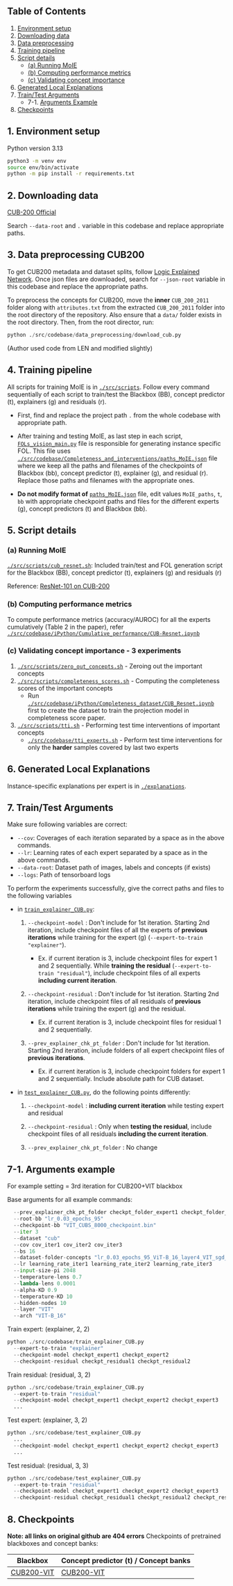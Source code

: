 ## Table of Contents

1. [Environment setup](#1-environment-setup)
2. [Downloading data](#2-downloading-data)
3. [Data preprocessing](#3-data-preprocessing-cub200)
4. [Training pipeline](#4-training-pipeline)
5. [Script details](#5-script-details)
   - [(a) Running MoIE](#a-running-moie)
   - [(b) Computing performance metrics](#b-computing-performance-metrics)
   - [(c) Validating concept importance](#c-validating-concept-importance---3-experiments)
6. [Generated Local Explanations](#6-generated-local-explanations)
7. [Train/Test Arguments](#7-traintest-arguments)
   - 7-1. [Arguments Example](#7-1-arguments-example)
8. [Checkpoints](#8-checkpoints)

## 1. Environment setup
Python version 3.13
```bash
python3 -m venv env
source env/bin/activate
python -m pip install -r requirements.txt
```

## 2. Downloading data

[CUB-200 Official](https://www.vision.caltech.edu/datasets/cub_200_2011/)

Search `--data-root` and `.` variable in this codebase and replace appropriate paths.

## 3. Data preprocessing CUB200

To get CUB200 metadata and dataset splits, follow [Logic Explained Network](https://github.com/pietrobarbiero/logic_explained_networks/tree/master/data).
Once json files are downloaded, search for `--json-root` variable in this codebase and replace the appropriate paths.

To preprocess the concepts for CUB200, move the **inner** `CUB_200_2011` folder along with `attributes.txt` from the extracted `CUB_200_2011` folder into the root directory of the repository. Also ensure that a `data/` folder exists in the root directory. Then, from the root director, run:

```python
python ./src/codebase/data_preprocessing/download_cub.py
```

(Author used code from LEN and modified slightly)

## 4. Training pipeline

All scripts for training MoIE is in [`./src/scripts`](/src/scripts).
Follow every command sequentially of each script to train/test the Blackbox (BB), concept predictor (t), explainers (g) and residuals (r).

- First, find and replace the project path `.` from the whole codebase with appropriate path.

- After training and testing MoIE, as last step in each script, [`FOLs_vision_main.py`](/src/codebase/FOLs_vision_main.py) file is responsible for generating instance specific FOL. This file uses [`./src/codebase/Completeness_and_interventions/paths_MoIE.json`](/src/codebase/Completeness_and_interventions/paths_MoIE.json) file where we keep all the paths and filenames of the checkpoints of Blackbox (bb), concept predictor (t), explainer (g), and residual (r). Replace those paths and filenames with the appropriate ones.

- **Do not modify format of** [`paths_MoIE.json`](/src/codebase/Completeness_and_interventions/paths_MoIE.json) file, edit values `MoIE_paths`, `t`, `bb` with appropriate checkpoint paths and files for the different experts (g), concept predictors (t) and Blackbox (bb).

## 5. Script details

### (a) Running MoIE

[`./src/scripts/cub_resnet.sh`](/src/scripts/cub_resnet.sh): Included train/test and FOL generation script for the Blackbox (BB), concept predictor (t), explainers (g) and residuals (r)

Reference: [ResNet-101 on CUB-200](https://github.com/zhangyongshun/resnet_finetune_cub)

### (b) Computing performance metrics

To compute performance metrics (accuracy/AUROC) for all the experts cumulatively (Table 2 in the paper), refer [`./src/codebase/iPython/Cumulative_performance/CUB-Resnet.ipynb`](/src/codebase/iPython/Cumulative_performance/CUB-Resnet.ipynb)

### (c) Validating concept importance - 3 experiments

1. [`./src/scripts/zero_out_concepts.sh`](/src/scripts/zero_out_concepts.sh) - Zeroing out the important concepts
2. [`./src/scripts/completeness_scores.sh`](/src/scripts/completeness_scores.sh) - Computing the completeness scores of the important concepts
   - Run [`./src/codebase/iPython/Completeness_dataset/CUB_Resnet.ipynb`](/src/codebase/iPython/Completeness_dataset/CUB_Resnet.ipynb) first to create the dataset to train the projection model in completeness score paper.
3. [`./src/scripts/tti.sh`](/src/scripts/tti.sh) - Performing test time interventions of important concepts
   - [`./src/codebase/tti_experts.sh`](/src/scripts/tti_experts.sh) - Perform test time interventions for only the **harder** samples covered by last two experts

## 6. Generated Local Explanations

Instance-specific explanations per expert is in [`./explanations`](/explanations).

## 7. Train/Test Arguments

Make sure following variables are correct:

- `--cov`: Coverages of each iteration separated by a space as in the above commands.
- `--lr`: Learning rates of each expert separated by a space as in the above commands.
- `--data-root`: Dataset path of images, labels and concepts (if exists)
- `--logs`: Path of tensorboard logs

To perform the experiments successfully, give the correct paths and files to the following variables

- in [`train_explainer_CUB.py`](src/codebase/train_explainer_CUB.py):

  1. `--checkpoint-model` : Don't include for 1st iteration. Starting 2nd iteration, include checkpoint files of all the experts of **previous iterations** while training for the expert (g) (`--expert-to-train "explainer"`).

     - Ex. if current iteration is 3, include checkpoint files for expert 1 and 2 sequentially. While **training the residual** (`--expert-to-train "residual"`), include checkpoint files of all experts **including current iteration**.

  2. `--checkpoint-residual` : Don't include for 1st iteration. Starting 2nd iteration, include checkpoint files of all residuals of **previous iterations** while training the expert (g) and the residual.

     - Ex. if current iteration is 3, include checkpoint files for residual 1 and 2 sequentially.

  3. `--prev_explainer_chk_pt_folder` : Don't include for 1st iteration. Starting 2nd iteration, include folders of all expert checkpoint files of **previous iterations**.

     - Ex. if current iteration is 3, include checkpoint folders for expert 1 and 2 sequentially. Include absolute path for CUB dataset.

- in [`test_explainer_CUB.py`](src/codebase/test_explainer_CUB.py), do the following points differently:

  1. `--checkpoint-model` : **including current iteration** while testing expert and residual

  2. `--checkpoint-residual` : Only when **testing the residual**, include checkpoint files of all residuals **including the current iteration**.

  3. `--prev_explainer_chk_pt_folder` : No change

## 7-1. Arguments example

For example setting = 3rd iteration for CUB200+VIT blackbox

Base arguments for all example commands:

```python
  --prev_explainer_chk_pt_folder checkpt_folder_expert1 checkpt_folder_expert2
  --root-bb "lr_0.03_epochs_95"
  --checkpoint-bb "VIT_CUBS_8000_checkpoint.bin"
  --iter 3
  --dataset "cub"
  --cov cov_iter1 cov_iter2 cov_iter3
  --bs 16
  --dataset-folder-concepts "lr_0.03_epochs_95_ViT-B_16_layer4_VIT_sgd_BCE"
  --lr learning_rate_iter1 learning_rate_iter2 learning_rate_iter3
  --input-size-pi 2048
  --temperature-lens 0.7
  --lambda-lens 0.0001
  --alpha-KD 0.9
  --temperature-KD 10
  --hidden-nodes 10
  --layer "VIT"
  --arch "VIT-B_16"
```

Train expert: (explainer, 2, 2)

```python
python ./src/codebase/train_explainer_CUB.py
  --expert-to-train "explainer"
  --checkpoint-model checkpt_expert1 checkpt_expert2
  --checkpoint-residual checkpt_residual1 checkpt_residual2
```

Train residual: (residual, 3, 2)

```python
python ./src/codebase/train_explainer_CUB.py
  --expert-to-train "residual"
  --checkpoint-model checkpt_expert1 checkpt_expert2 checkpt_expert3
  ...
```

Test expert: (explainer, 3, 2)

```python
python ./src/codebase/test_explainer_CUB.py
  ...
  --checkpoint-model checkpt_expert1 checkpt_expert2 checkpt_expert3
  ...
```

Test residual: (residual, 3, 3)

```python
python ./src/codebase/test_explainer_CUB.py
  --expert-to-train "residual"
  --checkpoint-model checkpt_expert1 checkpt_expert2 checkpt_expert3
  --checkpoint-residual checkpt_residual1 checkpt_residual2 checkpt_residual3
```

## 8. Checkpoints

**Note: all links on original github are 404 errors**
Checkpoints of pretrained blackboxes and concept banks:

| Blackbox                                                                                   | Concept predictor (t) / Concept banks                                                      |
| ------------------------------------------------------------------------------------------ | ------------------------------------------------------------------------------------------ |
| [CUB200-VIT](https://drive.google.com/drive/u/1/folders/1nDmJklw3UJy_75Oh23BvzCw6VkGFWet1) | [CUB200-VIT](https://drive.google.com/drive/u/1/folders/1fSI231IcaClK6OAZrIg6ptVXRaeIpGkh) |
